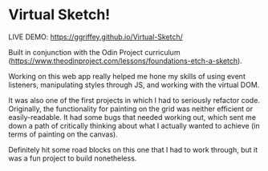 # Virtual Sketch!

LIVE DEMO: https://ggriffey.github.io/Virtual-Sketch/

Built in conjunction with the Odin Project curriculum (https://www.theodinproject.com/lessons/foundations-etch-a-sketch).

Working on this web app really helped me hone my skills of using event listeners, manipulating styles through JS, 
and working with the virtual DOM. 

It was also one of the first projects in which I had to seriously refactor code. Originally, the 
functionality for painting on the grid was neither efficient or easily-readable. It had some bugs 
that needed working out, which sent me down a path of critically thinking about what I 
actually wanted to achieve (in terms of painting on the canvas).

Definitely hit some road blocks on this one that I had to work through, but it was a fun project 
to build nonetheless. 

